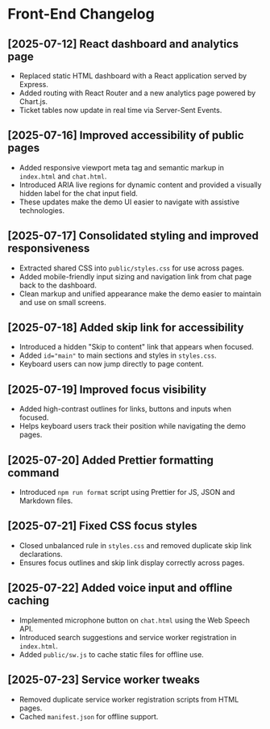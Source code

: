 # Front-End Changelog

## [2025-07-12] React dashboard and analytics page
- Replaced static HTML dashboard with a React application served by Express.
- Added routing with React Router and a new analytics page powered by Chart.js.
- Ticket tables now update in real time via Server-Sent Events.

## [2025-07-16] Improved accessibility of public pages
- Added responsive viewport meta tag and semantic markup in `index.html` and `chat.html`.
- Introduced ARIA live regions for dynamic content and provided a visually hidden label for the chat input field.
- These updates make the demo UI easier to navigate with assistive technologies.

## [2025-07-17] Consolidated styling and improved responsiveness
- Extracted shared CSS into `public/styles.css` for use across pages.
- Added mobile-friendly input sizing and navigation link from chat page back to the dashboard.
- Clean markup and unified appearance make the demo easier to maintain and use on small screens.



## [2025-07-18] Added skip link for accessibility
- Introduced a hidden "Skip to content" link that appears when focused.
- Added `id="main"` to main sections and styles in `styles.css`.
- Keyboard users can now jump directly to page content.


## [2025-07-19] Improved focus visibility
- Added high-contrast outlines for links, buttons and inputs when focused.
- Helps keyboard users track their position while navigating the demo pages.

## [2025-07-20] Added Prettier formatting command
- Introduced `npm run format` script using Prettier for JS, JSON and Markdown files.

## [2025-07-21] Fixed CSS focus styles
- Closed unbalanced rule in `styles.css` and removed duplicate skip link declarations.
- Ensures focus outlines and skip link display correctly across pages.


## [2025-07-22] Added voice input and offline caching
- Implemented microphone button on `chat.html` using the Web Speech API.
- Introduced search suggestions and service worker registration in `index.html`.
- Added `public/sw.js` to cache static files for offline use.

## [2025-07-23] Service worker tweaks
- Removed duplicate service worker registration scripts from HTML pages.
- Cached `manifest.json` for offline support.
